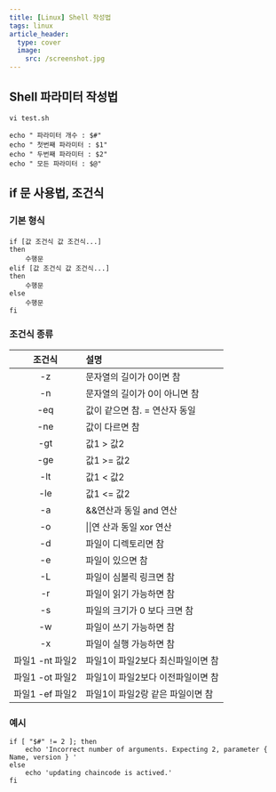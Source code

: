 ```yaml
---
title: [Linux] Shell 작성법
tags: linux
article_header:
  type: cover
  image:
    src: /screenshot.jpg
---
```




## Shell 파라미터 작성법



```
vi test.sh
```

```
echo " 파라미터 개수 : $#"
echo " 첫번째 파라미터 : $1"
echo " 두번째 파라미터 : $2"
echo " 모든 파라미터 : $@"
```



## if 문 사용법, 조건식

### 기본 형식

```
if [값 조건식 값 조건식...]
then
    수행문
elif [값 조건식 값 조건식...]
then
    수행문
else
    수행문
fi
```



### 조건식 종류

|     조건식      | 설명                              |
| :-------------: | :-------------------------------- |
|       -z        | 문자열의 길이가 0이면 참          |
|       -n        | 문자열의 길이가 0이 아니면 참     |
|       -eq       | 값이 같으면 참. = 연산자 동일     |
|       -ne       | 값이 다르면 참                    |
|       -gt       | 값1 > 값2                         |
|       -ge       | 값1 >= 값2                        |
|       -lt       | 값1 < 값2                         |
|       -le       | 값1 <= 값2                        |
|       -a        | &&연산과 동일 and 연산            |
|       -o        | \|\|연 산과 동일 xor 연산         |
|       -d        | 파일이 디렉토리면 참              |
|       -e        | 파일이 있으면 참                  |
|       -L        | 파일이 심볼릭 링크면 참           |
|       -r        | 파일이 읽기 가능하면 참           |
|       -s        | 파일의 크기가 0 보다 크면 참      |
|       -w        | 파일이 쓰기 가능하면 참           |
|       -x        | 파일이 실행 가능하면 참           |
| 파일1 -nt 파일2 | 파일1이 파일2보다 최신파일이면 참 |
| 파일1 -ot 파일2 | 파일1이 파일2보다 이전파일이면 참 |
| 파일1 -ef 파일2 | 파일1이 파일2랑 같은 파일이면 참  |



### 예시

```
if [ "$#" != 2 ]; then
    echo 'Incorrect number of arguments. Expecting 2, parameter { Name, version } '
else
    echo 'updating chaincode is actived.'
fi
```


<!--more-->
